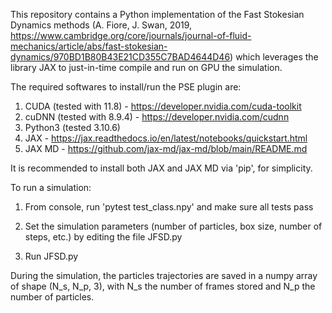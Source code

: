 This repository contains a Python implementation of the Fast Stokesian Dynamics methods (A. Fiore, J. Swan, 2019, https://www.cambridge.org/core/journals/journal-of-fluid-mechanics/article/abs/fast-stokesian-dynamics/970BD1B80B43E21CD355C7BAD4644D46) which leverages the library JAX to just-in-time compile and run on GPU the simulation.

The required softwares to install/run the PSE plugin are:

1) CUDA (tested with 11.8) - https://developer.nvidia.com/cuda-toolkit
2) cuDNN (tested with 8.9.4) - https://developer.nvidia.com/cudnn
3) Python3 (tested 3.10.6)
4) JAX - https://jax.readthedocs.io/en/latest/notebooks/quickstart.html
5) JAX MD - https://github.com/jax-md/jax-md/blob/main/README.md

It is recommended to install both JAX and JAX MD via 'pip', for simplicity. 

To run a simulation:

1) From console, run 'pytest test_class.npy' and make sure all tests pass

2) Set the simulation parameters (number of particles, box size, number of steps, etc.) by editing the file JFSD.py 

3) Run JFSD.py

During the simulation, the particles trajectories are saved in a numpy array of shape (N_s, N_p, 3), with N_s the number of frames stored and N_p the number of particles.


